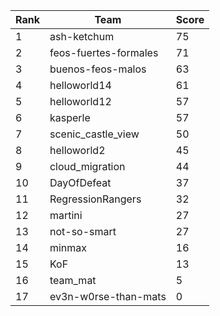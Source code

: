 | Rank | Team | Score |
| --- | --- | --- |
|1|ash-ketchum|75|
|2|feos-fuertes-formales|71|
|3|buenos-feos-malos|63|
|4|helloworld14|61|
|5|helloworld12|57|
|6|kasperle|57|
|7|scenic_castle_view|50|
|8|helloworld2|45|
|9|cloud_migration|44|
|10|DayOfDefeat|37|
|11|RegressionRangers|32|
|12|martini|27|
|13|not-so-smart|27|
|14|minmax|16|
|15|KoF|13|
|16|team_mat|5|
|17|ev3n-w0rse-than-mats|0|
